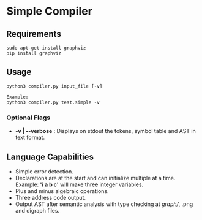 # Simple Compiler

## Requirements
```
sudo apt-get install graphviz
pip install graphviz
```

## Usage

```
python3 compiler.py input_file [-v]

Example:
python3 compiler.py test.simple -v
```
### Optional Flags
- **-v | --verbose** : Displays on stdout the tokens, symbol table and AST in text format.

## Language Capabilities
- Simple error detection.
- Declarations are at the start and can initialize multiple at a time. Example: **'i a b c'** will make three integer variables.
- Plus and minus algebraic operations.
- Three address code output.
- Output AST after semantic analysis with type checking at *graph/*, .png and digraph files.
